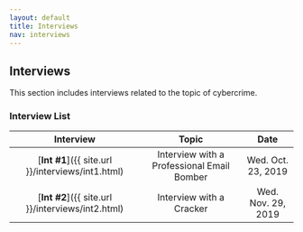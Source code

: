 ```yaml
---
layout: default
title: Interviews
nav: interviews
---
```


## Interviews
This section includes interviews related to the topic of cybercrime.

### Interview List

|                      Interview                     |           Topic                                  |                Date                  |
| :----------------------------------------------:   | :----------------------------------------------: | :-------------------------------:    |
| [**Int #1**]({{ site.url }}/interviews/int1.html)  | Interview with a Professional Email Bomber       | Wed. Oct. 23, 2019                   |
| [**Int #2**]({{ site.url }}/interviews/int2.html)  | Interview with a Cracker                         | Wed. Nov. 29, 2019                   |
  
